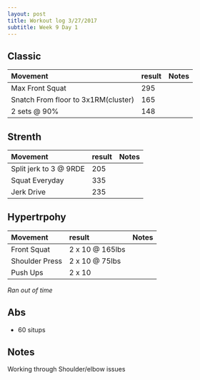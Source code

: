 ```yaml
---
layout: post
title: Workout log 3/27/2017 
subtitle: Week 9 Day 1
---
```


## Classic

| Movement | result | Notes |
| :------ | :--- | :--- |
| Max Front Squat |  295 | | 
| Snatch From floor to 3x1RM(cluster) | 165 |  | 
| 2 sets @ 90% |  148 | | 

## Strenth

| Movement | result | Notes |
| :------ |:--- | :--- |
| Split jerk to 3 @ 9RDE | 205 | | 
| Squat Everyday | 335 | | 
| Jerk Drive | 235 | | 

## Hypertrpohy

| Movement | result | Notes |
| :------ |:--- | :--- |
| Front Squat | 2 x 10 @  165lbs | |
| Shoulder Press | 2 x 10 @ 75lbs | |
| Push Ups | 2 x 10 | | 

_Ran out of time_

## Abs
* 60 situps

## Notes
Working through Shoulder/elbow issues